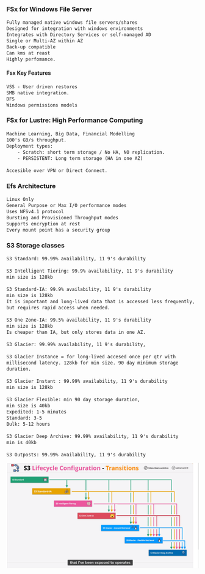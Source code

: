 ### FSx for Windows File Server

	Fully managed native windows file servers/shares
	Designed for integration with windows environments
	Integrates with Directory Services or self-managed AD
    Single or Multi-AZ within AZ
    Back-up compatible
    Can kms at reast
    Highly perfomance.
    
    
#### Fsx Key Features
   
    VSS - User driven restores
    SMB native integration.
    DFS
    Windows permissions models


### FSx for Lustre: High Performance Computing

    Machine Learning, Big Data, Financial Modelling
    100's GB/s throughput.
    Deployment types:
        - Scratch: short term storage / No HA, NO replication.
        - PERSISTENT: Long term storage (HA in one AZ)

    Accesible over VPN or Direct Connect.
    

### Efs Architecture

    Linux Only
    General Purpose or Max I/O performance modes
    Uses NFSv4.1 protocol
    Bursting and Provisioned Throughput modes
    Supports encryption at rest 
    Every mount point has a security group

### S3 Storage classes

    S3 Standard: 99.99% availability, 11 9's durability

    S3 Intelligent Tiering: 99.9% availability, 11 9's durability
    min size is 128kb

    S3 Standard-IA: 99.9% availability, 11 9's durability
    min size is 128kb
    It is important and long-lived data that is accessed less frequently, but requires rapid access when needed.

    S3 One Zone-IA: 99.5% availability, 11 9's durability
    min size is 128kb
    Is cheaper than IA, but only stores data in one AZ.

    S3 Glacier: 99.99% availability, 11 9's durability, 

    S3 Glacier Instance = for long-lived accesed once per qtr with
    millisecond latency. 128kb for min size. 90 day minimum storage duration.

    S3 Glacier Instant : 99.99% availability, 11 9's durability
    min size is 128kb

    S3 Glacier Flexible: min 90 day storage duration,
    min size is 40kb
    Expedited: 1-5 minutes
    Standard: 3-5 
    Bulk: 5-12 hours

    S3 Glacier Deep Archive: 99.99% availability, 11 9's durability
    min is 40kb

    S3 Outposts: 99.99% availability, 11 9's durability
    

![s3-lifecycle-transitions.png](./images/s3-lifecycle-transitions.png)

